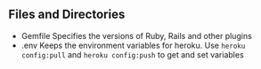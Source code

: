 ## Files and Directories
* Gemfile
Specifies the versions of Ruby, Rails and other plugins
* .env
Keeps the environment variables for heroku. Use `heroku config:pull` and `heroku config:push` to get and set variables
